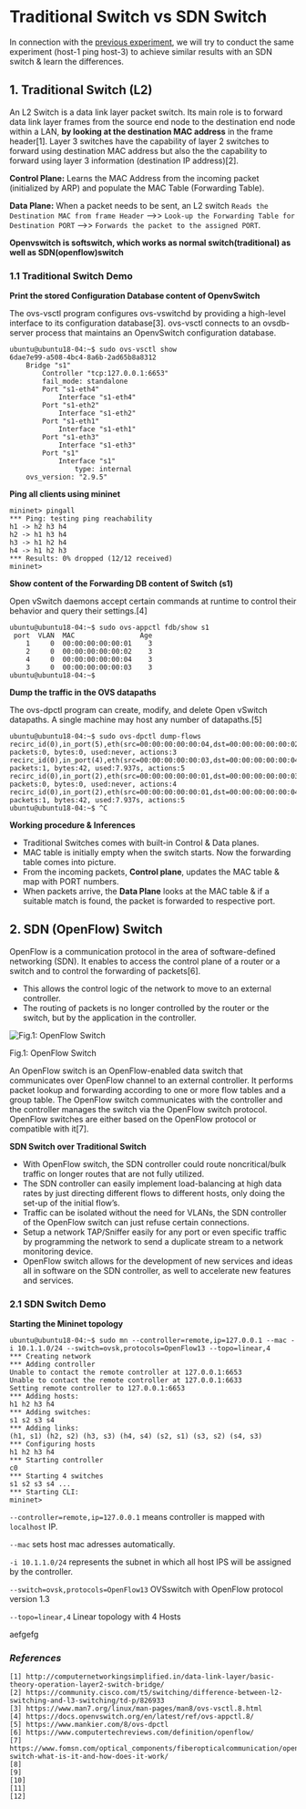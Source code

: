 # Traditional Switch vs SDN Switch

In connection with the [previous experiment](https://github.com/biplabro/SDN-hands-on_Openflow-Mininet-RYU/blob/master/Notes%20%26%20Experiments/06.%20Address%20Resolution%20Experiment.md#31-arp-demo), we will try to conduct the same experiment (host-1 ping host-3) to achieve similar results with an SDN switch & learn the differences.

## 1. Traditional Switch (L2)

An L2 Switch is a data link layer packet switch. Its main role is to forward data link layer frames from the source end node to the destination end node within a LAN, **by looking at the destination MAC address** in the frame header[1]. Layer 3 switches have the capability of layer 2 switches to forward using destination MAC address but also the the capability to forward using layer 3 information (destination IP address)[2].

**Control Plane:** 
Learns the MAC Address from the incoming packet (initialized by ARP) and populate the MAC Table (Forwarding Table).

**Data Plane:**
When a packet needs to be sent, an L2 switch `Reads the Destination MAC from frame Header` -->> `Look-up the Forwarding Table for Destination PORT` -->> `Forwards the packet to the assigned PORT`.

**Openvswitch is softswitch, which works as normal switch(traditional) as well as SDN(openflow)switch**

### 1.1 Traditional Switch Demo

**Print the stored Configuration Database content of OpenvSwitch**

The ovs-vsctl program configures ovs-vswitchd by providing a high-level interface to its configuration database[3]. ovs-vsctl connects to an ovsdb-server process that maintains an OpenvSwitch configuration database.
```
ubuntu@ubuntu18-04:~$ sudo ovs-vsctl show
6dae7e99-a508-4bc4-8a6b-2ad65b8a8312
    Bridge "s1"
        Controller "tcp:127.0.0.1:6653"
        fail_mode: standalone
        Port "s1-eth4"
            Interface "s1-eth4"
        Port "s1-eth2"
            Interface "s1-eth2"
        Port "s1-eth1"
            Interface "s1-eth1"
        Port "s1-eth3"
            Interface "s1-eth3"
        Port "s1"
            Interface "s1"
                type: internal
    ovs_version: "2.9.5"
```

**Ping all clients using mininet**
```
mininet> pingall
*** Ping: testing ping reachability
h1 -> h2 h3 h4 
h2 -> h1 h3 h4 
h3 -> h1 h2 h4 
h4 -> h1 h2 h3 
*** Results: 0% dropped (12/12 received)
mininet> 
```

**Show content of the Forwarding DB content of Switch (s1)**

Open vSwitch daemons accept certain commands at runtime to control their behavior and query their settings.[4] 
```
ubuntu@ubuntu18-04:~$ sudo ovs-appctl fdb/show s1
 port  VLAN  MAC                Age
    1     0  00:00:00:00:00:01    3
    2     0  00:00:00:00:00:02    3
    4     0  00:00:00:00:00:04    3
    3     0  00:00:00:00:00:03    3
ubuntu@ubuntu18-04:~$
```

**Dump the traffic in the OVS datapaths**

The ovs-dpctl program can create, modify, and delete Open vSwitch datapaths.  A single machine may host any number of datapaths.[5]
```
ubuntu@ubuntu18-04:~$ sudo ovs-dpctl dump-flows 
recirc_id(0),in_port(5),eth(src=00:00:00:00:00:04,dst=00:00:00:00:00:02),eth_type(0x0806), packets:0, bytes:0, used:never, actions:3
recirc_id(0),in_port(4),eth(src=00:00:00:00:00:03,dst=00:00:00:00:00:04),eth_type(0x0806), packets:1, bytes:42, used:7.937s, actions:5
recirc_id(0),in_port(2),eth(src=00:00:00:00:00:01,dst=00:00:00:00:00:03),eth_type(0x0806), packets:0, bytes:0, used:never, actions:4
recirc_id(0),in_port(2),eth(src=00:00:00:00:00:01,dst=00:00:00:00:00:04),eth_type(0x0806), packets:1, bytes:42, used:7.937s, actions:5
ubuntu@ubuntu18-04:~$ ^C
```

**Working procedure & Inferences**

- Traditional Switches comes with built-in Control & Data planes.
- MAC table is initially empty when the switch starts. Now the forwarding table comes into picture.
- From the incoming packets, **Control plane**, updates the MAC table & map with PORT numbers.
- When packets arrive, the **Data Plane** looks at the MAC table & if a suitable match is found, the packet is forwarded to respective port. 

## 2. SDN (OpenFlow) Switch

OpenFlow is a communication protocol in the area of software-defined networking (SDN). It enables to access the control plane of a router or a switch and to control the forwarding of packets[6].

- This allows the control logic of the network to move to an external controller.
- The routing of packets is no longer controlled by the router or the switch, but by the application in the controller.

![Fig.1: OpenFlow Switch](https://github.com/biplabro/SDN-hands-on_Openflow-Mininet-RYU/blob/master/images/OpenFlow-protocol.jpg)

Fig.1: OpenFlow Switch

An OpenFlow switch is an OpenFlow-enabled data switch that communicates over OpenFlow channel to an external controller. It performs packet lookup and forwarding according to one or more flow tables and a group table. The OpenFlow switch communicates with the controller and the controller manages the switch via the OpenFlow switch protocol. OpenFlow switches are either based on the OpenFlow protocol or compatible with it[7].

**SDN Switch over Traditional Switch**
- With OpenFlow switch, the SDN controller could route noncritical/bulk traffic on longer routes that are not fully utilized.
- The SDN controller can easily implement load-balancing at high data rates by just directing different flows to different hosts, only doing the set-up of the initial flow’s.
- Traffic can be isolated without the need for VLANs, the SDN controller of the OpenFlow switch can just refuse certain connections.
- Setup a network TAP/Sniffer easily for any port or even specific traffic by programming the network to send a duplicate stream to a network monitoring device.
- OpenFlow switch allows for the development of new services and ideas all in software on the SDN controller, as well to accelerate new features and services.

### 2.1 SDN Switch Demo

**Starting the Mininet topology**

```
ubuntu@ubuntu18-04:~$ sudo mn --controller=remote,ip=127.0.0.1 --mac -i 10.1.1.0/24 --switch=ovsk,protocols=OpenFlow13 --topo=linear,4
*** Creating network
*** Adding controller
Unable to contact the remote controller at 127.0.0.1:6653
Unable to contact the remote controller at 127.0.0.1:6633
Setting remote controller to 127.0.0.1:6653
*** Adding hosts:
h1 h2 h3 h4 
*** Adding switches:
s1 s2 s3 s4 
*** Adding links:
(h1, s1) (h2, s2) (h3, s3) (h4, s4) (s2, s1) (s3, s2) (s4, s3) 
*** Configuring hosts
h1 h2 h3 h4 
*** Starting controller
c0 
*** Starting 4 switches
s1 s2 s3 s4 ...
*** Starting CLI:
mininet>
```

`--controller=remote,ip=127.0.0.1` means controller is mapped with `localhost` IP.

`--mac` sets host mac adresses automatically.

`-i 10.1.1.0/24` represents the subnet in which all host IPS will be assigned by the controller.

`--switch=ovsk,protocols=OpenFlow13` OVSswitch with OpenFlow protocol version 1.3

`--topo=linear,4` Linear topology with 4 Hosts

aefgefg






### _References_

```
[1] http://computernetworkingsimplified.in/data-link-layer/basic-theory-operation-layer2-switch-bridge/
[2] https://community.cisco.com/t5/switching/difference-between-l2-switching-and-l3-switching/td-p/826933
[3] https://www.man7.org/linux/man-pages/man8/ovs-vsctl.8.html
[4] https://docs.openvswitch.org/en/latest/ref/ovs-appctl.8/
[5] https://www.mankier.com/8/ovs-dpctl
[6] https://www.computertechreviews.com/definition/openflow/
[7] https://www.fomsn.com/optical_components/fiberopticalcommunication/openflow-switch-what-is-it-and-how-does-it-work/
[8] 
[9] 
[10] 
[11] 
[12] 
```
